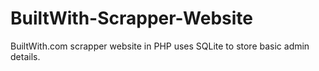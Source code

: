 # BuiltWith-Scrapper-Website
BuiltWith.com scrapper website in PHP uses SQLite to store basic admin details.
